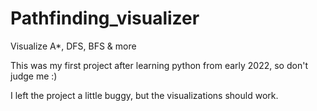 # Pathfinding_visualizer 
Visualize A*, DFS, BFS & more

This was my first project after learning python from early 2022, so don't judge me :)

I left the project a little buggy, but the visualizations should work.
